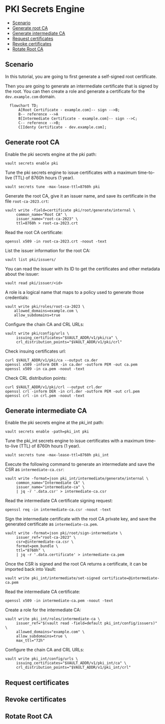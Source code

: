 # PKI Secrets Engine

 * [Scenario](#scenario)
 * [Generate root CA](#root-ca)
 * [Generate intermediate CA](#intermediate-ca)
 * [Request certificates](#request-certificates)
 * [Revoke certificates](#revoke-certificates)
 * [Rotate Root CA](#rotate-root-ca)

<a name="scenario"/>

## Scenario

In this tutorial, you are going to first generate a self-signed root certificate.

Then you are going to generate an intermediate certificate that is signed by the root. You can then create a role and generate a certificate for the `dev.example.com` domain.

```mermaid
  flowchart TD;
      A[Root Certificate - example.com]-- sign -->B;
      B-- reference -->A
      B[Intermediate Certificate - example.com]-- sign -->C;
      C-- reference -->B;
      C[Identy Certificate - dev.example.com];
```

<a name="root-ca"/>

## Generate root CA

Enable the pki secrets engine at the pki path:

```
vault secrets enable pki
```

Tune the pki secrets engine to issue certificates with a maximum time-to-live (TTL) of 8760h hours (1 year).

```
vault secrets tune -max-lease-ttl=8760h pki
```

Generate the root CA, give it an issuer name, and save its certificate in the file `root-ca-2023.crt`:

```
vault write -field=certificate pki/root/generate/internal \
     common_name="Root CA" \
     issuer_name="root-ca-2023" \
     ttl=8760h > root-ca-2023.crt
```

Read the root CA certificate:

```
openssl x509 -in root-ca-2023.crt -noout -text
```

List the issuer information for the root CA:

```
vault list pki/issuers/
```

You can read the issuer with its ID to get the certificates and other metadata about the issuer:

```
vault read pki/issuer/<id>
```

A role is a logical name that maps to a policy used to generate those credentials:

```
vault write pki/roles/root-ca-2023 \
    allowed_domains=example.com \
    allow_subdomains=true
```

Configure the chain CA and CRL URLs:

```
vault write pki/config/urls \
     issuing_certificates="$VAULT_ADDR/v1/pki/ca" \
     crl_distribution_points="$VAULT_ADDR/v1/pki/crl"
```

Check insuing certificates url:

```
curl $VAULT_ADDR/v1/pki/ca --output ca.der
openssl x509 -inform DER -in ca.der -outform PEM -out ca.pem
openssl x509 -in ca.pem -noout -text
```

Check CRL distribution points:

```
curl $VAULT_ADDR/v1/pki/crl --output crl.der
openssl crl -inform DER -in crl.der -outform PEM -out crl.pem
openssl crl -in crl.pem -noout -text
```

<a name="intermediate-ca"/>

## Generate intermediate CA

<a name="request-certificates"/>

Enable the pki secrets engine at the pki_int path:

```
vault secrets enable -path=pki_int pki
```

Tune the pki_int secrets engine to issue certificates with a maximum time-to-live (TTL) of 8760h hours (1 year).

```
vault secrets tune -max-lease-ttl=8760h pki_int
```

Execute the following command to generate an intermediate and save the CSR as `intermediate-ca.csr`:

```
vault write -format=json pki_int/intermediate/generate/internal \
     common_name="Intermediate CA" \
     issuer_name="intermediate-ca" \
     | jq -r '.data.csr' > intermediate-ca.csr
```

Read the intermediate CA certificate signing request:

```
openssl req -in intermediate-ca.csr -noout -text
```

Sign the intermediate certificate with the root CA private key, and save the generated certificate as `intermediate-ca.pem`.

```
vault write -format=json pki/root/sign-intermediate \
     issuer_ref="root-ca-2023" \
     csr=@intermediate-ca.csr \
     format=pem_bundle \
     ttl="8760h" \
     | jq -r '.data.certificate' > intermediate-ca.pem
```

Once the CSR is signed and the root CA returns a certificate, it can be imported back into Vault:

```
vault write pki_int/intermediate/set-signed certificate=@intermediate-ca.pem
```

Read the intermediate CA certificate:

```
openssl x509 -in intermediate-ca.pem -noout -text
```

Create a role for the intermediate CA:

```
vault write pki_int/roles/intermediate-ca \
     issuer_ref="$(vault read -field=default pki_int/config/issuers)" \
     allowed_domains="example.com" \
     allow_subdomains=true \
     max_ttl="72h"
```

Configure the chain CA and CRL URLs:

```
vault write pki_int/config/urls \
     issuing_certificates="$VAULT_ADDR/v1/pki_int/ca" \
     crl_distribution_points="$VAULT_ADDR/v1/pki_int/crl"
```

## Request certificates

<a name="revoke-certificates"/>

## Revoke certificates

<a name="rotate-root-ca"/>

## Rotate Root CA
